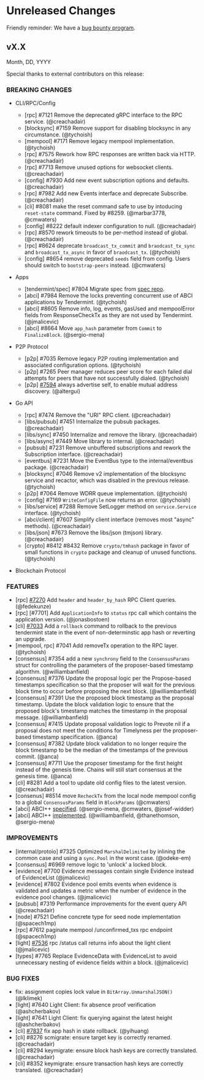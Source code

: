 # Unreleased Changes

Friendly reminder: We have a [bug bounty program](https://hackerone.com/cosmos).

## vX.X

Month, DD, YYYY

Special thanks to external contributors on this release:

### BREAKING CHANGES

- CLI/RPC/Config

  - [rpc] \#7121 Remove the deprecated gRPC interface to the RPC service. (@creachadair)
  - [blocksync] \#7159 Remove support for disabling blocksync in any circumstance. (@tychoish)
  - [mempool] \#7171 Remove legacy mempool implementation. (@tychoish)
  - [rpc] \#7575 Rework how RPC responses are written back via HTTP. (@creachadair)
  - [rpc] \#7713 Remove unused options for websocket clients. (@creachadair)
  - [config] \#7930 Add new event subscription options and defaults. (@creachadair)
  - [rpc] \#7982 Add new Events interface and deprecate Subscribe. (@creachadair)
  - [cli] \#8081 make the reset command safe to use by intoducing `reset-state` command. Fixed by \#8259. (@marbar3778, @cmwaters)
  - [config] \#8222 default indexer configuration to null. (@creachadair)
  - [rpc] \#8570 rework timeouts to be per-method instead of global. (@creachadair)
  - [rpc] \#8624 deprecate `broadcast_tx_commit` and `braodcast_tx_sync` and `broadcast_tx_async` in favor of `braodcast_tx`. (@tychoish)
  - [config] \#8654 remove deprecated `seeds` field from config. Users should switch to `bootstrap-peers` instead. (@cmwaters)

- Apps

  - [tendermint/spec] \#7804 Migrate spec from [spec repo](https://github.com/tendermint/spec).
  - [abci] \#7984 Remove the locks preventing concurrent use of ABCI applications by Tendermint. (@tychoish)
  - [abci] \#8605 Remove info, log, events, gasUsed and mempoolError fields from ResponseCheckTx as they are not used by Tendermint. (@jmalicevic)
  - [abci] \#8664 Move `app_hash` parameter from `Commit` to `FinalizeBlock`. (@sergio-mena)

- P2P Protocol

  - [p2p] \#7035 Remove legacy P2P routing implementation and associated configuration options. (@tychoish)
  - [p2p] \#7265 Peer manager reduces peer score for each failed dial attempts for peers that have not successfully dialed. (@tychoish)
  - [p2p] [\#7594](https://github.com/tendermint/tendermint/pull/7594) always advertise self, to enable mutual address discovery. (@altergui)

- Go API

  - [rpc] \#7474 Remove the "URI" RPC client. (@creachadair)
  - [libs/pubsub] \#7451 Internalize the pubsub packages. (@creachadair)
  - [libs/sync] \#7450 Internalize and remove the library. (@creachadair)
  - [libs/async] \#7449 Move library to internal. (@creachadair)
  - [pubsub] \#7231 Remove unbuffered subscriptions and rework the Subscription interface. (@creachadair)
  - [eventbus] \#7231 Move the EventBus type to the internal/eventbus package. (@creachadair)
  - [blocksync] \#7046 Remove v2 implementation of the blocksync service and recactor, which was disabled in the previous release. (@tychoish)
  - [p2p] \#7064 Remove WDRR queue implementation. (@tychoish)
  - [config] \#7169 `WriteConfigFile` now returns an error. (@tychoish)
  - [libs/service] \#7288 Remove SetLogger method on `service.Service` interface. (@tychoish)
  - [abci/client] \#7607 Simplify client interface (removes most "async" methods). (@creachadair)
  - [libs/json] \#7673 Remove the libs/json (tmjson) library. (@creachadair)
  - [crypto] \#8412 \#8432 Remove `crypto/tmhash` package in favor of  small functions in `crypto` package and cleanup of unused functions. (@tychoish)

- Blockchain Protocol

### FEATURES

- [rpc] [\#7270](https://github.com/tendermint/tendermint/pull/7270) Add `header` and `header_by_hash` RPC Client queries. (@fedekunze)
- [rpc] [\#7701] Add `ApplicationInfo` to `status` rpc call which contains the application version. (@jonasbostoen)
- [cli] [#7033](https://github.com/tendermint/tendermint/pull/7033) Add a `rollback` command to rollback to the previous tendermint state in the event of non-determinstic app hash or reverting an upgrade.
- [mempool, rpc] \#7041  Add removeTx operation to the RPC layer. (@tychoish)
- [consensus] \#7354 add a new `synchrony` field to the `ConsensusParams` struct for controlling the parameters of the proposer-based timestamp algorithm. (@williambanfield)
- [consensus] \#7376 Update the proposal logic per the Propose-based timestamps specification so that the proposer will wait for the previous block time to occur before proposing the next block. (@williambanfield)
- [consensus] \#7391 Use the proposed block timestamp as the proposal timestamp. Update the block validation logic to ensure that the proposed block's timestamp matches the timestamp in the proposal message. (@williambanfield)
- [consensus] \#7415 Update proposal validation logic to Prevote nil if a proposal does not meet the conditions for Timelyness per the proposer-based timestamp specification. (@anca)
- [consensus] \#7382 Update block validation to no longer require the block timestamp to be the median of the timestamps of the previous commit. (@anca)
- [consensus] \#7711 Use the proposer timestamp for the first height instead of the genesis time. Chains will still start consensus at the genesis time. (@anca)
- [cli] \#8281 Add a tool to update old config files to the latest version. (@creachadair)
- [consenus] \#8514 move `RecheckTx` from the local node mempool config to a global `ConsensusParams` field in `BlockParams` (@cmwaters)
- [abci] ABCI++ [specified](https://github.com/tendermint/tendermint/tree/master/spec/abci%2B%2B). (@sergio-mena, @cmwaters, @josef-widder)
- [abci] ABCI++ [implemented](https://github.com/orgs/tendermint/projects/9). (@williambanfield, @thanethomson, @sergio-mena)

### IMPROVEMENTS

- [internal/protoio] \#7325 Optimized `MarshalDelimited` by inlining the common case and using a `sync.Pool` in the worst case. (@odeke-em)
- [consensus] \#6969 remove logic to 'unlock' a locked block.
- [evidence] \#7700 Evidence messages contain single Evidence instead of EvidenceList (@jmalicevic)
- [evidence] \#7802 Evidence pool emits events when evidence is validated and updates a metric when the number of evidence in the evidence pool changes. (@jmalicevic)
- [pubsub] \#7319 Performance improvements for the event query API (@creachadair)
- [node] \#7521 Define concrete type for seed node implementation (@spacech1mp)
- [rpc] \#7612 paginate mempool /unconfirmed_txs rpc endpoint (@spacech1mp)
- [light] [\#7536](https://github.com/tendermint/tendermint/pull/7536) rpc /status call returns info about the light client (@jmalicevic)
- [types] \#7765 Replace EvidenceData with EvidenceList to avoid unnecessary nesting of evidence fields within a block. (@jmalicevic)

### BUG FIXES

- fix: assignment copies lock value in `BitArray.UnmarshalJSON()` (@lklimek)
- [light] \#7640 Light Client: fix absence proof verification (@ashcherbakov)
- [light] \#7641 Light Client: fix querying against the latest height (@ashcherbakov)
- [cli] [#7837](https://github.com/tendermint/tendermint/pull/7837) fix app hash in state rollback. (@yihuang)
- [cli] \#8276 scmigrate: ensure target key is correctly renamed. (@creachadair)
- [cli] \#8294 keymigrate: ensure block hash keys are correctly translated. (@creachadair)
- [cli] \#8352 keymigrate: ensure transaction hash keys are correctly translated. (@creachadair)
